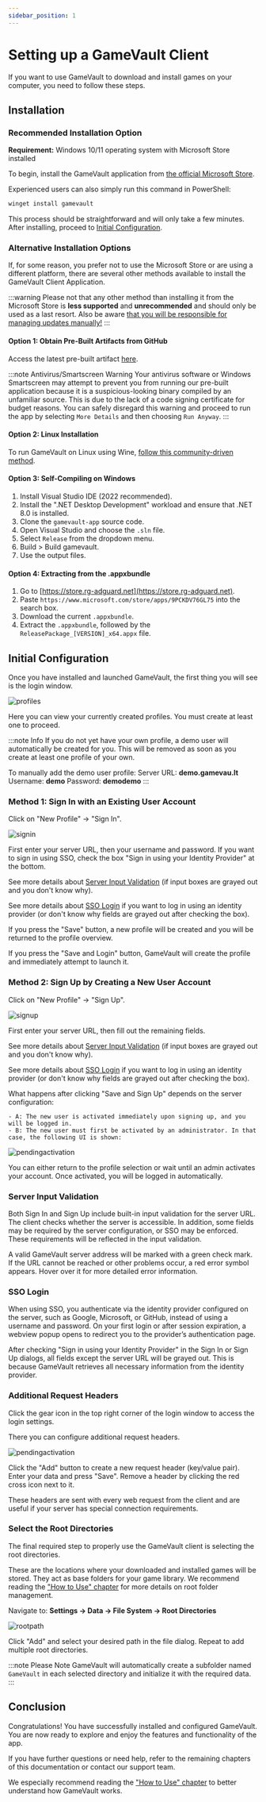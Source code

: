 ```yaml
---
sidebar_position: 1
---
```


# Setting up a GameVault Client

If you want to use GameVault to download and install games on your computer, you need to follow these steps.

## Installation

### Recommended Installation Option

**Requirement:** Windows 10/11 operating system with Microsoft Store installed

To begin, install the GameVault application from [the official Microsoft Store](https://www.microsoft.com/store/apps/9PCKDV76GL75).

Experienced users can also simply run this command in PowerShell:

```ps
winget install gamevault
```

This process should be straightforward and will only take a few minutes. After installing, proceed to [Initial Configuration](#initial-configuration).

### Alternative Installation Options

If, for some reason, you prefer not to use the Microsoft Store or are using a different platform, there are several other methods available to install the GameVault Client Application.

:::warning
Please not that any other method than installing it from the Microsoft Store is **less supported** and **unrecommended** and should only be used as a last resort. Also be aware [that you will be responsible for managing updates manually!](updating-client.md#other-sources)
:::

#### Option 1: Obtain Pre-Built Artifacts from GitHub

Access the latest pre-built artifact [here](https://github.com/Phalcode/gamevault-app/releases/latest).

:::note Antivirus/Smartscreen Warning
Your antivirus software or Windows Smartscreen may attempt to prevent you from running our pre-built application because it is a suspicious-looking binary compiled by an unfamiliar source. This is due to the lack of a code signing certificate for budget reasons. You can safely disregard this warning and proceed to run the app by selecting `More Details` and then choosing `Run Anyway`.
:::

#### Option 2: Linux Installation

To run GameVault on Linux using Wine, [follow this community-driven method](../advanced-usage/linux-client.md).

#### Option 3: Self-Compiling on Windows

1. Install Visual Studio IDE (2022 recommended).
2. Install the ".NET Desktop Development" workload and ensure that .NET 8.0 is installed.
3. Clone the `gamevault-app` source code.
4. Open Visual Studio and choose the `.sln` file.
5. Select `Release` from the dropdown menu.
6. Build > Build gamevault.
7. Use the output files.

#### Option 4: Extracting from the .appxbundle

1. Go to [https://store.rg-adguard.net](https://store.rg-adguard.net).
2. Paste `https://www.microsoft.com/store/apps/9PCKDV76GL75` into the search box.
3. Download the current `.appxbundle`.
4. Extract the `.appxbundle`, followed by the `ReleasePackage_[VERSION]_x64.appx` file.

## Initial Configuration

Once you have installed and launched GameVault, the first thing you will see is the login window.

![profiles](/img/docs/setup-client/login-window-profiles.png)

Here you can view your currently created profiles. You must create at least one to proceed.

:::note Info
If you do not yet have your own profile, a demo user will automatically be created for you. This will be removed as soon as you create at least one profile of your own.

To manually add the demo user profile:
Server URL: **demo.gamevau.lt**
Username: **demo**
Password: **demodemo**
:::

### Method 1: Sign In with an Existing User Account

Click on "New Profile" -> "Sign In".

![signin](/img/docs/setup-client/login-window-signin.png)

First enter your server URL, then your username and password. If you want to sign in using SSO, check the box "Sign in using your Identity Provider" at the bottom.

See more details about [Server Input Validation](setup.md#server-input-validation) (if input boxes are grayed out and you don't know why).

See more details about [SSO Login](setup.md#sso-login) if you want to log in using an identity provider (or don't know why fields are grayed out after checking the box).

If you press the "Save" button, a new profile will be created and you will be returned to the profile overview.

If you press the "Save and Login" button, GameVault will create the profile and immediately attempt to launch it.

### Method 2: Sign Up by Creating a New User Account

Click on "New Profile" -> "Sign Up".

![signup](/img/docs/setup-client/login-window-signup.png)

First enter your server URL, then fill out the remaining fields.

See more details about [Server Input Validation](setup.md#server-input-validation) (if input boxes are grayed out and you don't know why).

See more details about [SSO Login](setup.md#sso-login) if you want to log in using an identity provider (or don't know why fields are grayed out after checking the box).

What happens after clicking "Save and Sign Up" depends on the server configuration:

    - A: The new user is activated immediately upon signing up, and you will be logged in.
    - B: The new user must first be activated by an administrator. In that case, the following UI is shown:

![pendingactivation](/img/docs/setup-client/login-window-pending-activation.png)

You can either return to the profile selection or wait until an admin activates your account. Once activated, you will be logged in automatically.

### Server Input Validation

Both Sign In and Sign Up include built-in input validation for the server URL. The client checks whether the server is accessible. In addition, some fields may be required by the server configuration, or SSO may be enforced. These requirements will be reflected in the input validation.

A valid GameVault server address will be marked with a green check mark. If the URL cannot be reached or other problems occur, a red error symbol appears. Hover over it for more detailed error information.

### SSO Login

When using SSO, you authenticate via the identity provider configured on the server, such as Google, Microsoft, or GitHub, instead of using a username and password. On your first login or after session expiration, a webview popup opens to redirect you to the provider’s authentication page.

After checking "Sign in using your Identity Provider" in the Sign In or Sign Up dialogs, all fields except the server URL will be grayed out. This is because GameVault retrieves all necessary information from the identity provider.

### Additional Request Headers

Click the gear icon in the top right corner of the login window to access the login settings.

There you can configure additional request headers.

![pendingactivation](/img/docs/setup-client/login-window-settings.png)

Click the "Add" button to create a new request header (key/value pair). Enter your data and press "Save". Remove a header by clicking the red cross icon next to it.

These headers are sent with every web request from the client and are useful if your server has special connection requirements.

### Select the Root Directories

The final required step to properly use the GameVault client is selecting the root directories.

These are the locations where your downloaded and installed games will be stored. They act as base folders for your game library. We recommend reading the ["How to Use" chapter](how-to-use.md) for more details on root folder management.

Navigate to:
**Settings → Data → File System → Root Directories**

![rootpath](/img/docs/setup-client/client-settings-root-path.png)

Click "Add" and select your desired path in the file dialog. Repeat to add multiple root directories.

:::note Please Note
GameVault will automatically create a subfolder named `GameVault` in each selected directory and initialize it with the required data.
:::

## Conclusion

Congratulations! You have successfully installed and configured GameVault. You are now ready to explore and enjoy the features and functionality of the app.

If you have further questions or need help, refer to the remaining chapters of this documentation or contact our support team.

We especially recommend reading the ["How to Use" chapter](how-to-use.md) to better understand how GameVault works.
